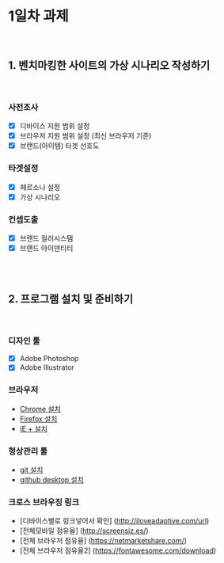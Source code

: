 # 1일차 과제

<br>

## 1. 벤치마킹한 사이트의 가상 시나리오 작성하기

<br>

### 사전조사
- [x] 디바이스 지원 범위 설정
- [x] 브라우저 지원 범위 설정 (최신 브라우저 기준)
- [x] 브랜드(아이템) 타겟 선호도

### 타겟설정
- [x] 페르소나 설정
- [x] 가상 시나리오

### 컨셉도출
- [x] 브랜드 컬러시스템
- [x] 브랜드 아이덴티티

<br>
<br>

## 2. 프로그램 설치 및 준비하기

<br>

### 디자인 툴
- [x] Adobe Photoshop
- [x] Adobe Illustrator

### 브라우저
- [Chrome 설치](https://www.google.com/intl/ko_ALL/chrome/)
- [Firefox 설치](https://www.mozilla.org/ko/firefox/new/)
- [IE + 설치](https://support.microsoft.com/ko-kr/help/17621/internet-explorer-downloads)

### 형상관리 툴
- [git 설치](https://coding-factory.tistory.com/245)
- [github desktop 설치](https://desktop.github.com/)

### 크로스 브라우징 링크
- [디바이스별로 링크넣어서 확인] (http://iloveadaptive.com/url)
- [전체모바일 점유율] (http://screensiz.es/)
- [전체 브라우저 점유율] (https://netmarketshare.com/)
- [전체 브라우저 점유율2] (https://fontawesome.com/download)

